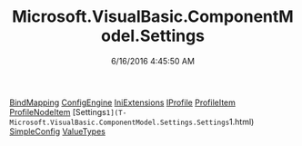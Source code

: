 ﻿---
title: Microsoft.VisualBasic.ComponentModel.Settings
date: 6/16/2016 4:45:50 AM
---

[BindMapping](T-Microsoft.VisualBasic.ComponentModel.Settings.BindMapping.html)
[ConfigEngine](T-Microsoft.VisualBasic.ComponentModel.Settings.ConfigEngine.html)
[IniExtensions](T-Microsoft.VisualBasic.ComponentModel.Settings.IniExtensions.html)
[IProfile](T-Microsoft.VisualBasic.ComponentModel.Settings.IProfile.html)
[ProfileItem](T-Microsoft.VisualBasic.ComponentModel.Settings.ProfileItem.html)
[ProfileNodeItem](T-Microsoft.VisualBasic.ComponentModel.Settings.ProfileNodeItem.html)
[Settings`1](T-Microsoft.VisualBasic.ComponentModel.Settings.Settings`1.html)
[SimpleConfig](T-Microsoft.VisualBasic.ComponentModel.Settings.SimpleConfig.html)
[ValueTypes](T-Microsoft.VisualBasic.ComponentModel.Settings.ValueTypes.html)
